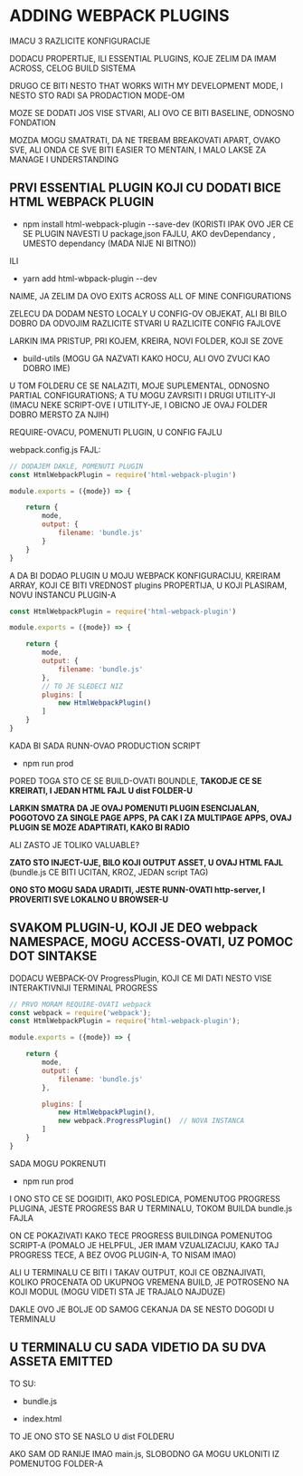 # ADDING WEBPACK PLUGINS

IMACU 3 RAZLICITE KONFIGURACIJE

DODACU PROPERTIJE, ILI ESSENTIAL PLUGINS, KOJE ZELIM DA IMAM ACROSS, CELOG BUILD SISTEMA

DRUGO CE BITI NESTO THAT WORKS WITH MY DEVELOPMENT MODE, I NESTO STO RADI SA PRODACTION MODE-OM

MOZE SE DODATI JOS VISE STVARI, ALI OVO CE BITI BASELINE, ODNOSNO FONDATION

MOZDA MOGU SMATRATI, DA NE TREBAM BREAKOVATI APART, OVAKO SVE, ALI ONDA CE SVE BITI EASIER TO MENTAIN, I MALO LAKSE ZA MANAGE I UNDERSTANDING

## PRVI ESSENTIAL PLUGIN KOJI CU DODATI BICE HTML WEBPACK PLUGIN

- npm install html-webpack-plugin --save-dev  (KORISTI IPAK OVO JER CE SE PLUGIN NAVESTI U package,json FAJLU, AKO devDependancy , UMESTO dependancy (MADA NIJE NI BITNO))

ILI

- yarn add html-wbpack-plugin --dev

NAIME, JA ZELIM DA OVO EXITS ACROSS ALL OF MINE CONFIGURATIONS

ZELECU DA DODAM NESTO LOCALY U CONFIG-OV OBJEKAT, ALI BI BILO DOBRO DA ODVOJIM RAZLICITE STVARI U RAZLICITE CONFIG FAJLOVE

LARKIN IMA PRISTUP, PRI KOJEM, KREIRA, NOVI FOLDER, KOJI SE ZOVE

- build-utils (MOGU GA NAZVATI KAKO HOCU, ALI OVO ZVUCI KAO DOBRO IME)

U TOM FOLDERU CE SE NALAZITI, MOJE SUPLEMENTAL, ODNOSNO PARTIAL CONFIGURATIONS; A TU MOGU ZAVRSITI I DRUGI UTILITY-JI (IMACU NEKE SCRIPT-OVE I UTILITY-JE, I OBICNO JE OVAJ FOLDER DOBRO MERSTO ZA NJIH)

REQUIRE-OVACU, POMENUTI PLUGIN, U CONFIG FAJLU

webpack.config.js FAJL:

```javascript
// DODAJEM DAKLE, POMENUTI PLUGIN
const HtmlWebpackPlugin = require('html-webpack-plugin')

module.exports = ({mode}) => {

    return {
        mode,
        output: {
            filename: 'bundle.js'
        }
    }
}
```

A DA BI DODAO PLUGIN U MOJU WEBPACK KONFIGURACIJU, KREIRAM ARRAY, KOJI CE BITI VREDNOST plugins PROPERTIJA, U KOJI PLASIRAM, NOVU INSTANCU PLUGIN-A

```javascript
const HtmlWebpackPlugin = require('html-webpack-plugin')

module.exports = ({mode}) => {

    return {
        mode,
        output: {
            filename: 'bundle.js'
        },
        // TO JE SLEDECI NIZ
        plugins: [
            new HtmlWebpackPlugin()
        ]
    }
}
```

KADA BI SADA RUNN-OVAO PRODUCTION SCRIPT

- npm run prod

PORED TOGA STO CE SE BUILD-OVATI BOUNDLE, **TAKODJE CE SE KREIRATI, I JEDAN HTML FAJL U dist FOLDER-U**

**LARKIN SMATRA DA JE OVAJ POMENUTI PLUGIN ESENCIJALAN, POGOTOVO ZA SINGLE PAGE APPS, PA CAK I ZA MULTIPAGE APPS, OVAJ PLUGIN SE MOZE ADAPTIRATI, KAKO BI RADIO**

ALI ZASTO JE TOLIKO VALUABLE?

**ZATO STO INJECT-UJE, BILO KOJI OUTPUT ASSET, U OVAJ HTML FAJL** (bundle.js CE BITI UCITAN, KROZ, JEDAN script TAG)

**ONO STO MOGU SADA URADITI, JESTE RUNN-OVATI http-server, I PROVERITI SVE LOKALNO U BROWSER-U**

## SVAKOM PLUGIN-U, KOJI JE DEO webpack NAMESPACE, MOGU ACCESS-OVATI, UZ POMOC DOT SINTAKSE

DODACU WEBPACK-OV ProgressPlugin, KOJI CE MI DATI NESTO VISE INTERAKTIVNIJI TERMINAL PROGRESS

```javascript
// PRVO MORAM REQUIRE-OVATI webpack
const webpack = require('webpack');
const HtmlWebpackPlugin = require('html-webpack-plugin');

module.exports = ({mode}) => {

    return {
        mode,
        output: {
            filename: 'bundle.js'
        },

        plugins: [
            new HtmlWebpackPlugin(),
            new webpack.ProgressPlugin()  // NOVA INSTANCA
        ]
    }
}
```

SADA MOGU POKRENUTI

- npm run prod

I ONO STO CE SE DOGIDITI, AKO POSLEDICA, POMENUTOG PROGRESS PLUGINA, JESTE PROGRESS BAR U TERMINALU, TOKOM BUILDA bundle.js FAJLA

ON CE POKAZIVATI KAKO TECE PROGRESS BUILDINGA POMENUTOG SCRIPT-A (POMALO JE HELPFUL, JER IMAM VZUALIZACIJU, KAKO TAJ PROGRESS TECE, A BEZ OVOG PLUGIN-A, TO NISAM IMAO)

ALI U TERMINALU CE BITI I TAKAV OUTPUT, KOJI CE OBZNAJIVATI, KOLIKO PROCENATA OD UKUPNOG VREMENA BUILD, JE POTROSENO NA KOJI MODUL (MOGU VIDETI STA JE TRAJALO NAJDUZE)

DAKLE OVO JE BOLJE OD SAMOG CEKANJA DA SE NESTO DOGODI U TERMINALU

## U TERMINALU CU SADA VIDETIO DA SU DVA ASSETA EMITTED

TO SU:

- bundle.js

- index.html

TO JE ONO STO SE NASLO U dist FOLDERU

AKO SAM OD RANIJE IMAO main.js, SLOBODNO GA MOGU UKLONITI IZ POMENUTOG FOLDER-A